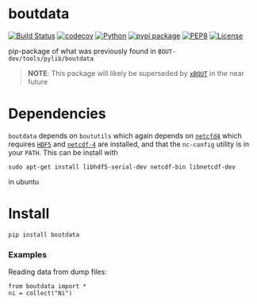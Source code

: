 # boutdata

[![Build Status](https://travis-ci.org/boutproject/boutdata.svg?branch=master)](https://travis-ci.org/boutproject/boutdata.svg)
[![codecov](https://codecov.io/gh/boutproject/boutdata/branch/master/graph/badge.svg)](https://codecov.io/gh/boutproject/boutdata)
[![Python](https://img.shields.io/badge/python->=3.6-blue.svg)](https://www.python.org/)
[![pypi package](https://badge.fury.io/py/boutdata.svg)](https://pypi.org/project/boutdata/)
[![PEP8](https://img.shields.io/badge/code%20style-PEP8-brightgreen.svg)](https://www.python.org/dev/peps/pep-0008/)
[![License](https://img.shields.io/badge/license-LGPL--3.0-blue.svg)](https://github.com/boutproject/boutdata/blob/master/LICENSE)

pip-package of what was previously found in 
`BOUT-dev/tools/pylib/boutdata`

> **NOTE**: This package will likely be superseded by 
  [`xBOUT`](https://github.com/boutproject/xBOUT) in the near future

# Dependencies

`boutdata` depends on `boututils` which again depends on
[`netcfd4`](https://github.com/Unidata/netcdf4-python) which requires 
[`HDF5`](http://www.h5py.org) and 
[`netcdf-4`](https://github.com/Unidata/netcdf-c/releases) are 
installed, and that the `nc-config` utility is in your `PATH`. This 
can be install with 

```
sudo apt-get install libhdf5-serial-dev netcdf-bin libnetcdf-dev
```
 
in ubuntu

# Install

`pip install boutdata`

### Examples
Reading data from dump files:

```
from boutdata import *
ni = collect("Ni")
```
